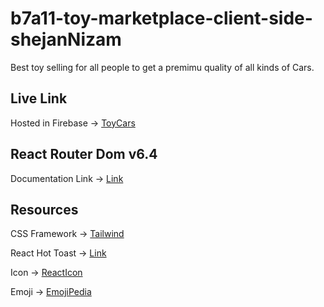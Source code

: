 # b7a11-toy-marketplace-client-side-shejanNizam

Best toy selling for all people to get a premimu quality of all kinds of Cars.

## Live Link

Hosted in Firebase -> [ToyCars](https://chef-recipe-hunter-c46b2.web.app/)

## React Router Dom v6.4

Documentation Link -> [Link](https://reactrouter.com/en/main/start/overview)

## Resources

CSS Framework -> [Tailwind](https://tailwindcss.com/)

React Hot Toast -> [Link](https://react-hot-toast.com/docs)

Icon -> [ReactIcon](https://react-icons.github.io/react-icons/)

Emoji -> [EmojiPedia](https://emojipedia.org/)
